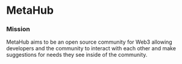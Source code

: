 # MetaHub

### Mission

MetaHub aims to be an open source community for Web3 allowing developers and the community to interact with each other and make suggestions for needs they see inside of the community.
